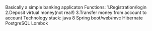 Basically a simple banking applicaton
Functions:
  1.Registration/login
  2.Deposit virtual money(not real!)
  3.Transfer money from account to account
Technology stack:
  java 8
  Spring boot/web/mvc
  Hibernate
  PostgreSQL
  Lombok
